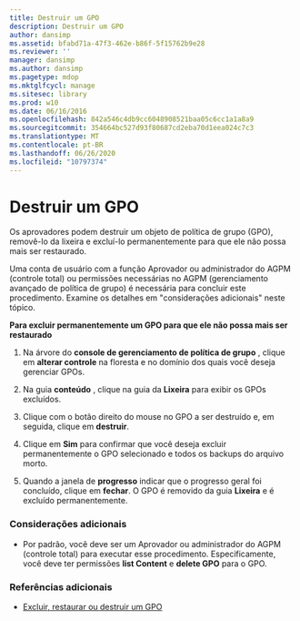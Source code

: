 ```yaml
---
title: Destruir um GPO
description: Destruir um GPO
author: dansimp
ms.assetid: bfabd71a-47f3-462e-b86f-5f15762b9e28
ms.reviewer: ''
manager: dansimp
ms.author: dansimp
ms.pagetype: mdop
ms.mktglfcycl: manage
ms.sitesec: library
ms.prod: w10
ms.date: 06/16/2016
ms.openlocfilehash: 842a546c4db9cc6048908521baa05c6cc1a1a8a9
ms.sourcegitcommit: 354664bc527d93f80687cd2eba70d1eea024c7c3
ms.translationtype: MT
ms.contentlocale: pt-BR
ms.lasthandoff: 06/26/2020
ms.locfileid: "10797374"
---
```

# Destruir um GPO


Os aprovadores podem destruir um objeto de política de grupo (GPO), removê-lo da lixeira e excluí-lo permanentemente para que ele não possa mais ser restaurado.

Uma conta de usuário com a função Aprovador ou administrador do AGPM (controle total) ou permissões necessárias no AGPM (gerenciamento avançado de política de grupo) é necessária para concluir este procedimento. Examine os detalhes em "considerações adicionais" neste tópico.

**Para excluir permanentemente um GPO para que ele não possa mais ser restaurado**

1.  Na árvore do **console de gerenciamento de política de grupo** , clique em **alterar controle** na floresta e no domínio dos quais você deseja gerenciar GPOs.

2.  Na guia **conteúdo** , clique na guia da **Lixeira** para exibir os GPOs excluídos.

3.  Clique com o botão direito do mouse no GPO a ser destruído e, em seguida, clique em **destruir**.

4.  Clique em **Sim** para confirmar que você deseja excluir permanentemente o GPO selecionado e todos os backups do arquivo morto.

5.  Quando a janela de **progresso** indicar que o progresso geral foi concluído, clique em **fechar**. O GPO é removido da guia **Lixeira** e é excluído permanentemente.

### Considerações adicionais

-   Por padrão, você deve ser um Aprovador ou administrador do AGPM (controle total) para executar esse procedimento. Especificamente, você deve ter permissões **list Content** e **delete GPO** para o GPO.

### Referências adicionais

-   [Excluir, restaurar ou destruir um GPO](deleting-restoring-or-destroying-a-gpo-agpm30ops.md)

 

 






